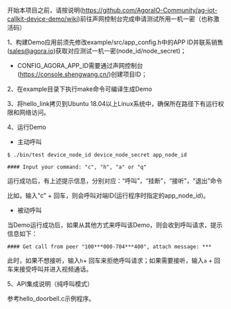 开始本项目之前，请按说明(https://github.com/AgoraIO-Community/ag-iot-callkit-device-demo/wiki)前往声网控制台完成申请测试所用一机一密（也称激活码）

1、构建Demo应用前须先修改example/src/app_config.h中的APP ID并联系销售(sales@agora.io)获取对应测试一机一密(node_id/node_secret)；

- CONFIG_AGORA_APP_ID需要通过声网控制台(https://console.shengwang.cn/)创建项目ID；

2、在example目录下执行make命令可编译生成Demo

3、将hello_link拷贝到Ubuntu 18.04以上Linux系统中，确保所在路径下有运行权限和网络访问。

4、运行Demo
- 主动呼叫

`$ ./bin/test device_node_id device_node_secret app_node_id`

`#### Input your command: "c", "h", "a" or "q"`

运行成功后，有上述提示信息，分别对应：“呼叫”，“挂断”，“接听”，“退出”命令

比如，输入“c” + 回车，则会呼叫对端ID(运行程序时指定的app_node_id)。

- 被动呼叫

当Demo运行成功后，如果从其他方式来呼叫该Demo，则会收到呼叫请求，提示信息如下：

`#### Get call from peer "100***000-704***400", attach message: ***`

此时，如果不想接听，输入`h`+ 回车来拒绝呼叫请求；如果需要接听，输入`a` + 回车来接受呼叫并进入视频通话。

5、API集成说明（纯呼叫模式）

参考hello_doorbell.c示例程序。
